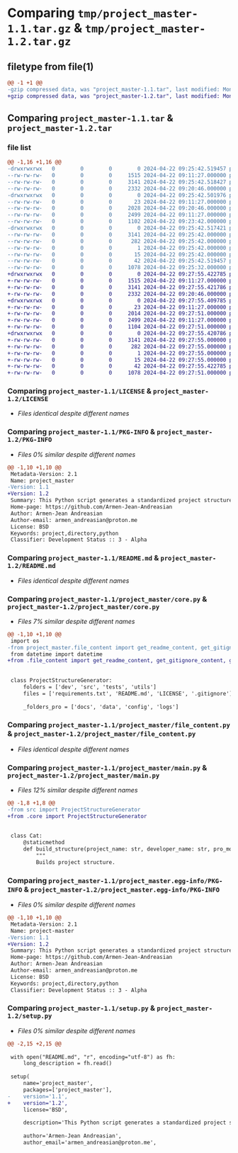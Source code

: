 # Comparing `tmp/project_master-1.1.tar.gz` & `tmp/project_master-1.2.tar.gz`

## filetype from file(1)

```diff
@@ -1 +1 @@
-gzip compressed data, was "project_master-1.1.tar", last modified: Mon Apr 22 09:25:42 2024, max compression
+gzip compressed data, was "project_master-1.2.tar", last modified: Mon Apr 22 09:27:55 2024, max compression
```

## Comparing `project_master-1.1.tar` & `project_master-1.2.tar`

### file list

```diff
@@ -1,16 +1,16 @@
-drwxrwxrwx   0        0        0        0 2024-04-22 09:25:42.519457 project_master-1.1/
--rw-rw-rw-   0        0        0     1515 2024-04-22 09:11:27.000000 project_master-1.1/LICENSE
--rw-rw-rw-   0        0        0     3141 2024-04-22 09:25:42.518427 project_master-1.1/PKG-INFO
--rw-rw-rw-   0        0        0     2332 2024-04-22 09:20:46.000000 project_master-1.1/README.md
-drwxrwxrwx   0        0        0        0 2024-04-22 09:25:42.501976 project_master-1.1/project_master/
--rw-rw-rw-   0        0        0       23 2024-04-22 09:11:27.000000 project_master-1.1/project_master/__init__.py
--rw-rw-rw-   0        0        0     2028 2024-04-22 09:20:46.000000 project_master-1.1/project_master/core.py
--rw-rw-rw-   0        0        0     2499 2024-04-22 09:11:27.000000 project_master-1.1/project_master/file_content.py
--rw-rw-rw-   0        0        0     1102 2024-04-22 09:23:42.000000 project_master-1.1/project_master/main.py
-drwxrwxrwx   0        0        0        0 2024-04-22 09:25:42.517421 project_master-1.1/project_master.egg-info/
--rw-rw-rw-   0        0        0     3141 2024-04-22 09:25:42.000000 project_master-1.1/project_master.egg-info/PKG-INFO
--rw-rw-rw-   0        0        0      282 2024-04-22 09:25:42.000000 project_master-1.1/project_master.egg-info/SOURCES.txt
--rw-rw-rw-   0        0        0        1 2024-04-22 09:25:42.000000 project_master-1.1/project_master.egg-info/dependency_links.txt
--rw-rw-rw-   0        0        0       15 2024-04-22 09:25:42.000000 project_master-1.1/project_master.egg-info/top_level.txt
--rw-rw-rw-   0        0        0       42 2024-04-22 09:25:42.519457 project_master-1.1/setup.cfg
--rw-rw-rw-   0        0        0     1078 2024-04-22 09:25:32.000000 project_master-1.1/setup.py
+drwxrwxrwx   0        0        0        0 2024-04-22 09:27:55.422785 project_master-1.2/
+-rw-rw-rw-   0        0        0     1515 2024-04-22 09:11:27.000000 project_master-1.2/LICENSE
+-rw-rw-rw-   0        0        0     3141 2024-04-22 09:27:55.421786 project_master-1.2/PKG-INFO
+-rw-rw-rw-   0        0        0     2332 2024-04-22 09:20:46.000000 project_master-1.2/README.md
+drwxrwxrwx   0        0        0        0 2024-04-22 09:27:55.409785 project_master-1.2/project_master/
+-rw-rw-rw-   0        0        0       23 2024-04-22 09:11:27.000000 project_master-1.2/project_master/__init__.py
+-rw-rw-rw-   0        0        0     2014 2024-04-22 09:27:51.000000 project_master-1.2/project_master/core.py
+-rw-rw-rw-   0        0        0     2499 2024-04-22 09:11:27.000000 project_master-1.2/project_master/file_content.py
+-rw-rw-rw-   0        0        0     1104 2024-04-22 09:27:51.000000 project_master-1.2/project_master/main.py
+drwxrwxrwx   0        0        0        0 2024-04-22 09:27:55.420786 project_master-1.2/project_master.egg-info/
+-rw-rw-rw-   0        0        0     3141 2024-04-22 09:27:55.000000 project_master-1.2/project_master.egg-info/PKG-INFO
+-rw-rw-rw-   0        0        0      282 2024-04-22 09:27:55.000000 project_master-1.2/project_master.egg-info/SOURCES.txt
+-rw-rw-rw-   0        0        0        1 2024-04-22 09:27:55.000000 project_master-1.2/project_master.egg-info/dependency_links.txt
+-rw-rw-rw-   0        0        0       15 2024-04-22 09:27:55.000000 project_master-1.2/project_master.egg-info/top_level.txt
+-rw-rw-rw-   0        0        0       42 2024-04-22 09:27:55.422785 project_master-1.2/setup.cfg
+-rw-rw-rw-   0        0        0     1078 2024-04-22 09:27:51.000000 project_master-1.2/setup.py
```

### Comparing `project_master-1.1/LICENSE` & `project_master-1.2/LICENSE`

 * *Files identical despite different names*

### Comparing `project_master-1.1/PKG-INFO` & `project_master-1.2/PKG-INFO`

 * *Files 0% similar despite different names*

```diff
@@ -1,10 +1,10 @@
 Metadata-Version: 2.1
 Name: project_master
-Version: 1.1
+Version: 1.2
 Summary: This Python script generates a standardized project structure for your Python projects. It creates the necessary folders and files based on your specifications.
 Home-page: https://github.com/Armen-Jean-Andreasian
 Author: Armen-Jean Andreasian
 Author-email: armen_andreasian@proton.me
 License: BSD
 Keywords: project,directory,python
 Classifier: Development Status :: 3 - Alpha
```

### Comparing `project_master-1.1/README.md` & `project_master-1.2/README.md`

 * *Files identical despite different names*

### Comparing `project_master-1.1/project_master/core.py` & `project_master-1.2/project_master/core.py`

 * *Files 7% similar despite different names*

```diff
@@ -1,10 +1,10 @@
 import os
-from project_master.file_content import get_readme_content, get_gitignore_content, get_licence_content
 from datetime import datetime
+from .file_content import get_readme_content, get_gitignore_content, get_licence_content
 
 
 class ProjectStructureGenerator:
     folders = ['dev', 'src', 'tests', 'utils']
     files = ['requirements.txt', 'README.md', 'LICENSE', '.gitignore']
 
     _folders_pro = ['docs', 'data', 'config', 'logs']
```

### Comparing `project_master-1.1/project_master/file_content.py` & `project_master-1.2/project_master/file_content.py`

 * *Files identical despite different names*

### Comparing `project_master-1.1/project_master/main.py` & `project_master-1.2/project_master/main.py`

 * *Files 12% similar despite different names*

```diff
@@ -1,8 +1,8 @@
-from src import ProjectStructureGenerator
+from .core import ProjectStructureGenerator
 
 
 class Cat:
     @staticmethod
     def build_structure(project_name: str, developer_name: str, pro_mode=False):
         """
         Builds project structure.
```

### Comparing `project_master-1.1/project_master.egg-info/PKG-INFO` & `project_master-1.2/project_master.egg-info/PKG-INFO`

 * *Files 0% similar despite different names*

```diff
@@ -1,10 +1,10 @@
 Metadata-Version: 2.1
 Name: project-master
-Version: 1.1
+Version: 1.2
 Summary: This Python script generates a standardized project structure for your Python projects. It creates the necessary folders and files based on your specifications.
 Home-page: https://github.com/Armen-Jean-Andreasian
 Author: Armen-Jean Andreasian
 Author-email: armen_andreasian@proton.me
 License: BSD
 Keywords: project,directory,python
 Classifier: Development Status :: 3 - Alpha
```

### Comparing `project_master-1.1/setup.py` & `project_master-1.2/setup.py`

 * *Files 0% similar despite different names*

```diff
@@ -2,15 +2,15 @@
 
 with open("README.md", "r", encoding="utf-8") as fh:
     long_description = fh.read()
 
 setup(
     name='project_master',
     packages=['project_master'],
-    version='1.1',
+    version='1.2',
     license='BSD',
 
     description='This Python script generates a standardized project structure for your Python projects. It creates the necessary folders and files based on your specifications.',
 
     author='Armen-Jean Andreasian',
     author_email='armen_andreasian@proton.me',
```

